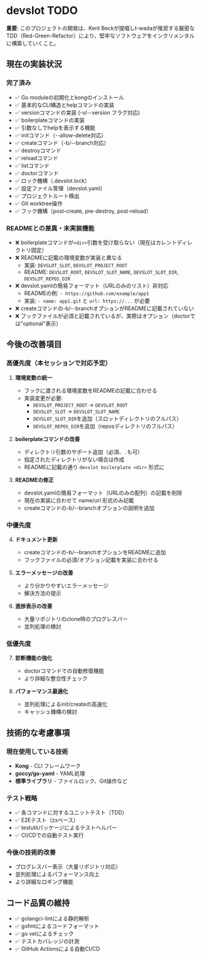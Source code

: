 # devslot TODO

**重要**: このプロジェクトの開発は、Kent Beckが提唱しt-wadaが推奨する厳密なTDD（Red-Green-Refactor）により、堅牢なソフトウェアをインクリメンタルに構築していくこと。

## 現在の実装状況

### 完了済み
- ✅ Go moduleの初期化とkongのインストール
- ✅ 基本的なCLI構造とhelpコマンドの実装
- ✅ versionコマンドの実装 (-v/--version フラグ対応)
- ✅ boilerplateコマンドの実装
- ✅ 引数なしでhelpを表示する機能
- ✅ initコマンド（--allow-delete対応）
- ✅ createコマンド（-b/--branch対応）
- ✅ destroyコマンド
- ✅ reloadコマンド
- ✅ listコマンド
- ✅ doctorコマンド
- ✅ ロック機構（.devslot.lock）
- ✅ 設定ファイル管理（devslot.yaml）
- ✅ プロジェクトルート検出
- ✅ Git worktree操作
- ✅ フック機構（post-create, pre-destroy, post-reload）

### READMEとの差異・未実装機能
- ❌ boilerplateコマンドが`<dir>`引数を受け取らない（現在はカレントディレクトリ固定）
- ❌ READMEに記載の環境変数が実装と異なる
  - 実装: `DEVSLOT_SLOT`, `DEVSLOT_PROJECT_ROOT`
  - README: `DEVSLOT_ROOT`, `DEVSLOT_SLOT_NAME`, `DEVSLOT_SLOT_DIR`, `DEVSLOT_REPOS_DIR`
- ❌ devslot.yamlの簡易フォーマット（URLのみのリスト）非対応
  - READMEの例: `- https://github.com/example/app1`
  - 実装: `- name: app1.git` と `url: https://...` が必要
- ❌ createコマンドの-b/--branchオプションがREADMEに記載されていない
- ❌ フックファイルが必須と記載されているが、実際はオプション（doctorでは"optional"表示）

## 今後の改善項目

### 高優先度（本セッションで対応予定）
1. **環境変数の統一**
   - フックに渡される環境変数をREADMEの記載に合わせる
   - 実装変更が必要:
     - `DEVSLOT_PROJECT_ROOT` → `DEVSLOT_ROOT`
     - `DEVSLOT_SLOT` → `DEVSLOT_SLOT_NAME`
     - `DEVSLOT_SLOT_DIR`を追加（スロットディレクトリのフルパス）
     - `DEVSLOT_REPOS_DIR`を追加（reposディレクトリのフルパス）

2. **boilerplateコマンドの改善**
   - ディレクトリ引数のサポート追加（必須、`.`も可）
   - 指定されたディレクトリがない場合は作成
   - READMEに記載の通り `devslot boilerplate <dir>` 形式に

3. **READMEの修正**
   - devslot.yamlの簡易フォーマット（URLのみの配列）の記載を削除
   - 現在の実装に合わせて name/url 形式のみ記載
   - createコマンドの-b/--branchオプションの説明を追加

### 中優先度
4. **ドキュメント更新**
   - createコマンドの-b/--branchオプションをREADMEに追加
   - フックファイルの必須/オプション記載を実装に合わせる

5. **エラーメッセージの改善**
   - より分かりやすいエラーメッセージ
   - 解決方法の提示

6. **進捗表示の改善**
   - 大量リポジトリのclone時のプログレスバー
   - 並列処理の検討

### 低優先度
7. **診断機能の強化**
   - doctorコマンドでの自動修復機能
   - より詳細な整合性チェック

8. **パフォーマンス最適化**
   - 並列処理によるinit/createの高速化
   - キャッシュ機構の検討

## 技術的な考慮事項

### 現在使用している技術
- **Kong** - CLI フレームワーク
- **goccy/go-yaml** - YAML処理
- **標準ライブラリ** - ファイルロック、Git操作など

### テスト戦略
- ✅ 各コマンドに対するユニットテスト（TDD）
- ✅ E2Eテスト（zxベース）
- ✅ testutilパッケージによるテストヘルパー
- ✅ CI/CDでの自動テスト実行

### 今後の技術的改善
- プログレスバー表示（大量リポジトリ対応）
- 並列処理によるパフォーマンス向上
- より詳細なロギング機能

## コード品質の維持

- ✅ golangci-lintによる静的解析
- ✅ gofmtによるコードフォーマット
- ✅ go vetによるチェック
- ✅ テストカバレッジの計測
- ✅ GitHub Actionsによる自動CI/CD

